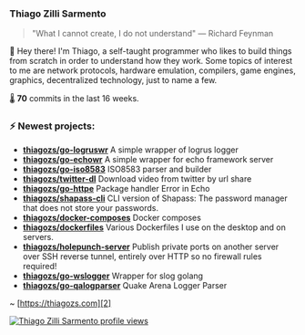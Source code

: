 ### Thiago Zilli Sarmento
>  "What I cannot create, I do not understand" — Richard Feynman

👋 Hey there! I'm Thiago, a self-taught programmer who likes to build things from scratch
in order to understand how they work. Some topics of interest to me are network
protocols, hardware emulation, compilers, game engines, graphics, decentralized 
technology, just to name a few.

🌡️ **70** commits in the last 16 weeks.

### ⚡ Newest projects:

- **[thiagozs/go-logruswr](https://github.com/thiagozs/go-logruswr)** A simple wrapper of logrus logger<br/>
- **[thiagozs/go-echowr](https://github.com/thiagozs/go-echowr)** A simple wrapper for echo framework server<br/>
- **[thiagozs/go-iso8583](https://github.com/thiagozs/go-iso8583)** ISO8583 parser and builder<br/>
- **[thiagozs/twitter-dl](https://github.com/thiagozs/twitter-dl)** Download video from twitter by url share<br/>
- **[thiagozs/go-httpe](https://github.com/thiagozs/go-httpe)** Package handler Error in Echo<br/>
- **[thiagozs/shapass-cli](https://github.com/thiagozs/shapass-cli)** CLI version of Shapass: The password manager that does not store your passwords.<br/>
- **[thiagozs/docker-composes](https://github.com/thiagozs/docker-composes)** Docker composes<br/>
- **[thiagozs/dockerfiles](https://github.com/thiagozs/dockerfiles)** Various Dockerfiles I use on the desktop and on servers.<br/>
- **[thiagozs/holepunch-server](https://github.com/thiagozs/holepunch-server)** Publish private ports on another server over SSH reverse tunnel, entirely over HTTP so no firewall rules required!<br/>
- **[thiagozs/go-wslogger](https://github.com/thiagozs/go-wslogger)** Wrapper for slog golang<br/>
- **[thiagozs/go-qalogparser](https://github.com/thiagozs/go-qalogparser)** Quake Arena Logger Parser<br/>


~ [https://thiagozs.com][2]

[2]: https://thiagozs.com

[![Thiago Zilli Sarmento profile views](https://u8views.com/api/v1/github/profiles/140747/views/day-week-month-total-count.svg)](https://u8views.com/github/thiagozs)
